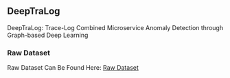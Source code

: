 ## DeepTraLog

DeepTraLog: Trace-Log Combined Microservice Anomaly Detection through Graph-based Deep Learning

### Raw Dataset

Raw Dataset Can Be Found Here: <a href="https://github.com/ICSE2022-DeepTraLog/DeepTraLog/tree/main/TraceLogData/">Raw Dataset</a>
